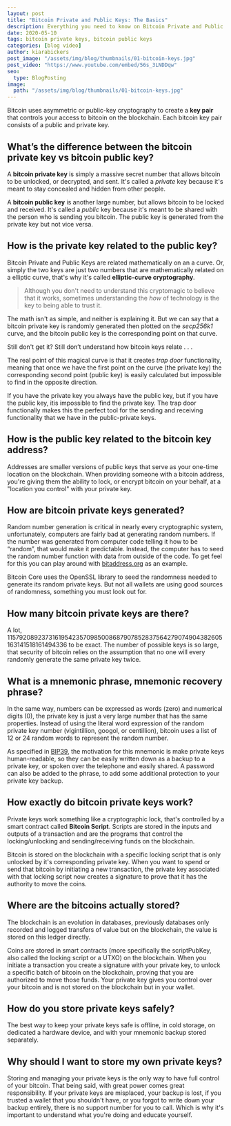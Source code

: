 ```yaml
---
layout: post
title: "Bitcoin Private and Public Keys: The Basics"
description: Everything you need to know on Bitcoin Private and Public Keys. Learn about Bitcoin Private Keys and Bitcoin Public Keys, their differences and how they are each used.
date: 2020-05-10
tags: bitcoin private keys, bitcoin public keys
categories: [blog video]
author: kiarabickers
post_image: "/assets/img/blog/thumbnails/01-bitcoin-keys.jpg"
post_video: "https://www.youtube.com/embed/56s_3LNDDqw"
seo:
  type: BlogPosting
image:
  path: "/assets/img/blog/thumbnails/01-bitcoin-keys.jpg"
---
```

Bitcoin uses asymmetric or public-key cryptography to create a **key pair** that controls your access to bitcoin on the blockchain. Each bitcoin key pair consists of a public and private key.

## What’s the difference between the bitcoin private key vs bitcoin public key?

A **bitcoin private key** is simply a massive secret number that allows bitcoin to be unlocked, or decrypted, and sent. It's called a *private* key because it's meant to stay concealed and hidden from other people.

A **bitcoin public key** is another large number, but allows bitcoin to be locked and received. It's called a *public* key because it's meant to be shared with the person who is sending you bitcoin. The public key is generated from the private key but not vice versa.

## How is the private key related to the public key?

Bitcoin Private and Public Keys are related mathematically on an a curve. Or, simply the two keys are just two numbers that are mathematically related on a elliptic curve, that's why it's called **elliptic-curve cryptography**.

> Although you don't need to understand this cryptomagic to believe that it works, sometimes understanding the *how* of technology is the key to being able to trust it.

The math isn't as simple, and neither is explaining it. But we can say that a bitcoin private key is randomly generated then plotted on the *secp256k1* curve, and the bitcoin public key is the corresponding point on that curve.

Still don't get it? Still don’t understand how bitcoin keys relate . . .

The real point of this magical curve is that it creates *trap door* functionality, meaning that once we have the first point on the curve (the private key) the corresponding second point (public key) is easily calculated but impossible to find in the opposite direction.

If you have the private key you always have the public key, but if you have the public key, itis impossible to find the private key. The trap door functionally makes this the perfect tool for the sending and receiving functionality that we have in the public-private keys.

## How is the public key related to the bitcoin key address?

Addresses are smaller versions of public keys that serve as your one-time location on the blockchain. When providing someone with a bitcoin address, you're giving them the ability to lock, or encrypt bitcoin on your behalf, at a "location you control" with your private key.

## How are bitcoin private keys generated?

Random number generation is critical in nearly every cryptographic system, unfortunately, computers are fairly bad at generating random numbers. If the number was generated from computer code telling it how to be “random”, that would make it predictable.  Instead, the computer has to seed the random number function with data from outside of the code. To get feel for this you can play around with [bitaddress.org](https://www.bitaddress.org/bitaddress.org-v3.3.0-SHA256-dec17c07685e1870960903d8f58090475b25af946fe95a734f88408cef4aa194.html) as an example.

Bitcoin Core uses the OpenSSL library to seed the randomness needed to generate its random private keys. But not all wallets are using good sources of randomness, something you must  look out for.

## How many bitcoin private keys are there?

A lot, 115792089237316195423570985008687907852837564279074904382605163141518161494336 to be exact. The number of possible keys is so large, that security of bitcoin relies on the assumption that no one will every randomly generate the same private key twice.

## What is a mnemonic phrase, mnemonic recovery phrase?

In the same way, numbers can be expressed as words (zero) and numerical digits (0), the private key is just a very large number that has the same properties. Instead of using the literal word expression of the random private key number (vigintillion, googol, or centillion), bitcoin uses a list of 12 or 24 random words to represent the random number.

As specified in [BIP39](https://github.com/bitcoin/bips/blob/master/bip-0039.mediawiki), the motivation for this mnemonic is make private keys human-readable, so they can be easily written down as a backup to a private key, or spoken over the telephone and easily shared. A password can also be added to the phrase, to add some additional protection to your private key backup.

## How exactly do bitcoin private keys work?

Private keys work something like a cryptographic lock, that's controlled by a smart contract called **Bitcoin Script**. Scripts are stored in the inputs and outputs of a transaction and are the programs that control the locking/unlocking and sending/receiving funds on the blockchain.

Bitcoin is stored on the blockchain with a specific locking script that is only unlocked by it's corresponding private key. When you want to spend or send that bitcoin by initiating a new transaction, the private key associated with that locking script now creates a signature to prove that it has the authority to move the coins.

## Where are the bitcoins actually stored?

The blockchain is an evolution in databases, previously databases only recorded and logged transfers of value but on the blockchain, the value is stored on this ledger directly.

Coins are stored in smart contracts (more specifically the scriptPubKey, also called the locking script or a UTXO) on the blockchain. When you initiate a transaction you create a signature with your private key, to unlock a specific batch of bitcoin on the blockchain, proving that you are authorized to move those funds. Your private key gives you control over your bitcoin and is not stored on the blockchain but in your wallet.

## How do you store private keys safely?

The best way to keep your private keys safe is offline, in cold storage, on dedicated a hardware device, and with your mnemonic backup stored separately.

## Why should I want to store my own private keys?

Storing and managing your private keys is the only way to have full control of your bitcoin. That being said, with great power comes great responsibility. If your private keys are misplaced, your backup is lost, if you trusted a wallet that you shouldn't have, or you forgot to write down your backup entirely, there is no support number for you to call. Which is why it's important to understand what you're doing and educate yourself.
